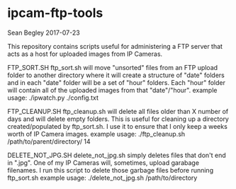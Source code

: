 # ipcam-ftp-tools

Sean Begley
2017-07-23

This repository contains scripts useful for administering a FTP server that acts as a host for uploaded images from IP Cameras.

FTP_SORT.SH
ftp_sort.sh will move "unsorted" files from an FTP upload folder to another directory where it will create a structure of "date" folders and in each "date" folder will be a set of "hour" folders.  Each "hour" folder will contain all of the uploaded images from that "date"/"hour".
example usage: ./ipwatch.py ./config.txt

FTP_CLEANUP.SH
ftp_cleanup.sh will delete all files older than X number of days and will delete empty folders.  This is useful for cleaning up a directory created/populated by ftp_sort.sh.  I use it to ensure that I only keep a weeks worth of IP Camera images.
example usage: ./ftp_cleanup.sh /path/to/parent/directory/ 14

DELETE_NOT_JPG.SH
delete_not_jpg.sh simply deletes files that don't end in ".jpg".  One of my IP Cameras will, sometimes, upload garabage filenames.  I run this script to delete those garbage files before running ftp_sort.sh
example usage: ./delete_not_jpg.sh /path/to/directory
